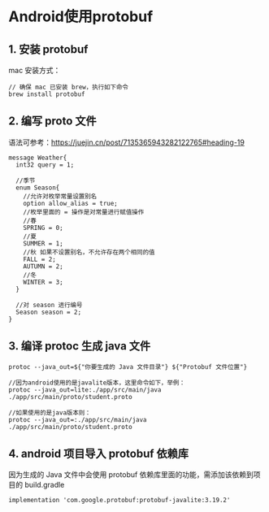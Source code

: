 # Android使用protobuf
## 1. 安装 protobuf
mac 安装方式：
```
// 确保 mac 已安装 brew，执行如下命令
brew install protobuf
```

## 2. 编写 proto 文件
语法可参考：https://juejin.cn/post/7135365943282122765#heading-19
```
message Weather{
  int32 query = 1;

  //季节
  enum Season{
    //允许对枚举常量设置别名
    option allow_alias = true;
    //枚举里面的 = 操作是对常量进行赋值操作
    //春
    SPRING = 0;
    //夏
    SUMMER = 1;
    //秋 如果不设置别名，不允许存在两个相同的值
    FALL = 2;
    AUTUMN = 2;
    //冬
    WINTER = 3;
  }

  //对 season 进行编号
  Season season = 2;
}
```

## 3. 编译 protoc 生成 java 文件
```
protoc --java_out=${"你要生成的 Java 文件目录"} ${"Protobuf 文件位置"}

//因为android使用的是javalite版本，这里命令如下，举例：
protoc --java_out=lite:./app/src/main/java ./app/src/main/proto/student.proto

//如果使用的是java版本则：
protoc --java_out=:./app/src/main/java ./app/src/main/proto/student.proto
```

## 4. android 项目导入 protobuf 依赖库
因为生成的 Java 文件中会使用 protobuf 依赖库里面的功能，需添加该依赖到项目的 build.gradle
```
implementation 'com.google.protobuf:protobuf-javalite:3.19.2'
```
